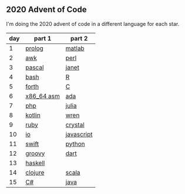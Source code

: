 ## 2020 Advent of Code

I'm doing the 2020 advent of code in a different language for each star.

|day|part 1|part 2|
|---|------|------|
|1|[prolog](1_report_repair_p1.pl)|[matlab](1_report_repair_p2.m)|
|2|[awk](2_password_philosiphy_p1.awk)|[perl](2_password_philosiphy_p2.pl)|
|3|[pascal](3_tobbogan_trajectory_p1.pas)|[janet](3_tobbogan_trajectory_p2.janet)|
|4|[bash](4_passport_processing_p1.sh)|[R](4_passport_processing_p2.r)|
|5|[forth](5_binary_boarding_p1.fs)|[C](5_binary_boarding_p2.c)|
|6|[x86_64 asm](6_custom_customs_p1.S)|[ada](6_custom_customs_p2.adb)|
|7|[php](7_handy_haversacks_p1.php)|[julia](7_handy_haversacks_p2.jl)|
|8|[kotlin](8_handheld_halting_p1.kt)|[wren](8_handheld_halting_p2.wren)|
|9|[ruby](9_encoding_error_p1.rb)|[crystal](9_encoding_error_p2.cr)|
|10|[io](10_adapter_array_p1.io)|[javascript](10_adapter_array_p2.js)|
|11|[swift](11_seating_system_p1.swift)|[python](11_seating_system_p2.py)|
|12|[groovy](12_rain_risk_p1.groovy)|[dart](12_rain_risk_p2.dart)|
|13|[haskell](13_shuttle_search_p1.hs)||
|14|[clojure](14_docking_data_p1.clj)|[scala](14_docking_data_p2.scala)|
|15|[C#](15_rambunctios_recitation_p1.cs)|[java](15_rambunctios_recitation_p2.java)|
